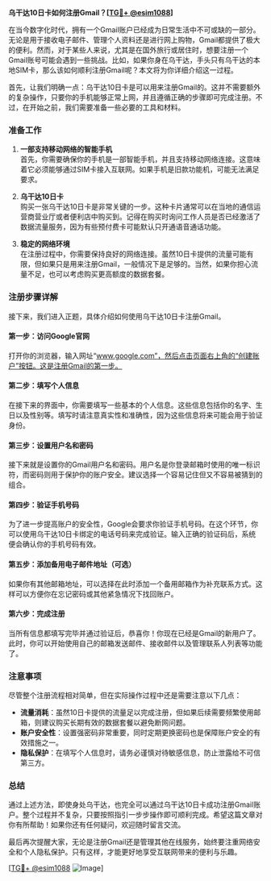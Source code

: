 **乌干达10日卡如何注册Gmail？[[TG💪+ @esim1088](https://t.me/s/esim1088)]**

在当今数字化时代，拥有一个Gmail账户已经成为日常生活中不可或缺的一部分。无论是用于接收电子邮件、管理个人资料还是进行网上购物，Gmail都提供了极大的便利。然而，对于某些人来说，尤其是在国外旅行或居住时，想要注册一个Gmail账号可能会遇到一些挑战。比如，如果你身在乌干达，手头只有乌干达的本地SIM卡，那么该如何顺利注册Gmail呢？本文将为你详细介绍这一过程。

首先，让我们明确一点：乌干达10日卡是可以用来注册Gmail的。这并不需要额外的复杂操作，只要你的手机能够正常上网，并且遵循正确的步骤即可完成注册。不过，在开始之前，我们需要准备一些必要的工具和材料。

### 准备工作

1. **一部支持移动网络的智能手机**  
   首先，你需要确保你的手机是一部智能手机，并且支持移动网络连接。这意味着它必须能够通过SIM卡接入互联网。如果手机是旧款功能机，可能无法满足要求。

2. **乌干达10日卡**  
   购买一张乌干达10日卡是非常关键的一步。这种卡片通常可以在当地的通信运营商营业厅或者便利店中购买到。记得在购买时询问工作人员是否已经激活了数据流量服务，因为有些预付费卡可能默认只开通语音通话功能。

3. **稳定的网络环境**  
   在注册过程中，你需要保持良好的网络连接。虽然10日卡提供的流量可能有限，但如果只是用来注册Gmail，一般情况下是足够的。当然，如果你担心流量不足，也可以考虑购买更高额度的数据套餐。

### 注册步骤详解

接下来，我们进入正题，具体介绍如何使用乌干达10日卡注册Gmail。

#### 第一步：访问Google官网
打开你的浏览器，输入网址“www.google.com”，然后点击页面右上角的“创建账户”按钮。这是注册Gmail的第一步。

#### 第二步：填写个人信息
在接下来的界面中，你需要填写一些基本的个人信息。这些信息包括你的名字、生日以及性别等。填写时请注意真实性和准确性，因为这些信息将来可能会用于验证身份。

#### 第三步：设置用户名和密码
接下来就是设置你的Gmail用户名和密码。用户名是你登录邮箱时使用的唯一标识符，而密码则用于保护你的账户安全。建议选择一个容易记住但又不容易被猜到的组合。

#### 第四步：验证手机号码
为了进一步提高账户的安全性，Google会要求你验证手机号码。在这个环节，你可以使用乌干达10日卡绑定的电话号码来完成验证。输入正确的验证码后，系统便会确认你的手机号码有效。

#### 第五步：添加备用电子邮件地址（可选）
如果你有其他邮箱地址，可以选择在此时添加一个备用邮箱作为补充联系方式。这样可以方便你在忘记密码或其他紧急情况下找回账户。

#### 第六步：完成注册
当所有信息都填写完毕并通过验证后，恭喜你！你现在已经是Gmail的新用户了。此时，你可以开始使用自己的邮箱发送邮件、接收邮件以及管理联系人列表等功能了。

### 注意事项

尽管整个注册流程相对简单，但在实际操作过程中还是需要注意以下几点：

- **流量消耗**：虽然10日卡提供的流量足以完成注册，但如果后续需要频繁使用邮箱，则建议购买长期有效的数据套餐以避免断网问题。
- **账户安全性**：设置强密码非常重要，同时定期更换密码也是保障账户安全的有效措施之一。
- **隐私保护**：在填写个人信息时，请务必谨慎对待敏感信息，防止泄露给不可信第三方。

### 总结

通过上述方法，即使身处乌干达，也完全可以通过乌干达10日卡成功注册Gmail账户。整个过程并不复杂，只要按照指引一步步操作即可顺利完成。希望这篇文章对你有所帮助！如果你还有任何疑问，欢迎随时留言交流。

最后再次提醒大家，无论是注册Gmail还是管理其他在线服务，始终要注重网络安全和个人隐私保护。只有这样，才能更好地享受互联网带来的便利与乐趣。

[[TG💪+ @esim1088](https://t.me/s/esim1088) ![Image](https://i.postimg.cc/4NQfJmqS/Snipaste-2025-05-13-00-14-12.png)]